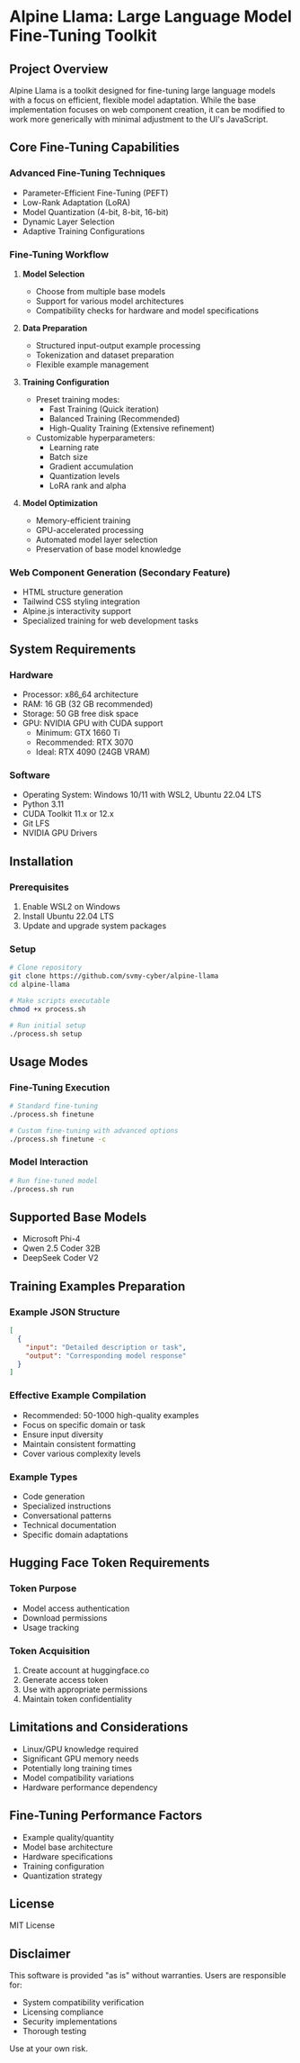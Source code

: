 # Alpine Llama: Large Language Model Fine-Tuning Toolkit

## Project Overview

Alpine Llama is a toolkit designed for fine-tuning large language models with a focus on efficient, flexible model adaptation. While the base implementation focuses on web component creation, it can be modified to work more generically with minimal adjustment to the UI's JavaScript.

## Core Fine-Tuning Capabilities

### Advanced Fine-Tuning Techniques
- Parameter-Efficient Fine-Tuning (PEFT)
- Low-Rank Adaptation (LoRA)
- Model Quantization (4-bit, 8-bit, 16-bit)
- Dynamic Layer Selection
- Adaptive Training Configurations

### Fine-Tuning Workflow
1. **Model Selection**
   - Choose from multiple base models
   - Support for various model architectures
   - Compatibility checks for hardware and model specifications

2. **Data Preparation**
   - Structured input-output example processing
   - Tokenization and dataset preparation
   - Flexible example management

3. **Training Configuration**
   - Preset training modes:
     - Fast Training (Quick iteration)
     - Balanced Training (Recommended)
     - High-Quality Training (Extensive refinement)
   - Customizable hyperparameters:
     - Learning rate
     - Batch size
     - Gradient accumulation
     - Quantization levels
     - LoRA rank and alpha

4. **Model Optimization**
   - Memory-efficient training
   - GPU-accelerated processing
   - Automated model layer selection
   - Preservation of base model knowledge

### Web Component Generation (Secondary Feature)
- HTML structure generation
- Tailwind CSS styling integration
- Alpine.js interactivity support
- Specialized training for web development tasks

## System Requirements

### Hardware
- Processor: x86_64 architecture
- RAM: 16 GB (32 GB recommended)
- Storage: 50 GB free disk space
- GPU: NVIDIA GPU with CUDA support
  - Minimum: GTX 1660 Ti
  - Recommended: RTX 3070
  - Ideal: RTX 4090 (24GB VRAM)

### Software
- Operating System: Windows 10/11 with WSL2, Ubuntu 22.04 LTS
- Python 3.11
- CUDA Toolkit 11.x or 12.x
- Git LFS
- NVIDIA GPU Drivers

## Installation

### Prerequisites
1. Enable WSL2 on Windows
2. Install Ubuntu 22.04 LTS
3. Update and upgrade system packages

### Setup
```bash
# Clone repository
git clone https://github.com/svmy-cyber/alpine-llama
cd alpine-llama

# Make scripts executable
chmod +x process.sh

# Run initial setup
./process.sh setup
```

## Usage Modes

### Fine-Tuning Execution
```bash
# Standard fine-tuning
./process.sh finetune

# Custom fine-tuning with advanced options
./process.sh finetune -c
```

### Model Interaction
```bash
# Run fine-tuned model
./process.sh run
```

## Supported Base Models
- Microsoft Phi-4
- Qwen 2.5 Coder 32B
- DeepSeek Coder V2

## Training Examples Preparation

### Example JSON Structure
```json
[
  {
    "input": "Detailed description or task",
    "output": "Corresponding model response"
  }
]
```

### Effective Example Compilation
- Recommended: 50-1000 high-quality examples
- Focus on specific domain or task
- Ensure input diversity
- Maintain consistent formatting
- Cover various complexity levels

### Example Types
- Code generation
- Specialized instructions
- Conversational patterns
- Technical documentation
- Specific domain adaptations

## Hugging Face Token Requirements

### Token Purpose
- Model access authentication
- Download permissions
- Usage tracking

### Token Acquisition
1. Create account at huggingface.co
2. Generate access token
3. Use with appropriate permissions
4. Maintain token confidentiality

## Limitations and Considerations
- Linux/GPU knowledge required
- Significant GPU memory needs
- Potentially long training times
- Model compatibility variations
- Hardware performance dependency

## Fine-Tuning Performance Factors
- Example quality/quantity
- Model base architecture
- Hardware specifications
- Training configuration
- Quantization strategy

## License

MIT License

## Disclaimer

This software is provided "as is" without warranties. Users are responsible for:
- System compatibility verification
- Licensing compliance
- Security implementations
- Thorough testing

Use at your own risk.
